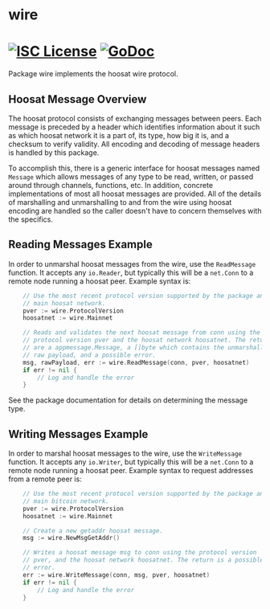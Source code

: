 wire
====

[![ISC License](http://img.shields.io/badge/license-ISC-blue.svg)](https://choosealicense.com/licenses/isc/)
[![GoDoc](https://img.shields.io/badge/godoc-reference-blue.svg)](http://godoc.org/github.com/Hoosat-Oy/HTND/wire)
=======

Package wire implements the hoosat wire protocol.

## Hoosat Message Overview

The hoosat protocol consists of exchanging messages between peers. Each message
is preceded by a header which identifies information about it such as which
hoosat network it is a part of, its type, how big it is, and a checksum to
verify validity. All encoding and decoding of message headers is handled by this
package.

To accomplish this, there is a generic interface for hoosat messages named
`Message` which allows messages of any type to be read, written, or passed
around through channels, functions, etc. In addition, concrete implementations
of most all hoosat messages are provided. All of the details of marshalling and 
unmarshalling to and from the wire using hoosat encoding are handled so the 
caller doesn't have to concern themselves with the specifics.

## Reading Messages Example

In order to unmarshal hoosat messages from the wire, use the `ReadMessage`
function. It accepts any `io.Reader`, but typically this will be a `net.Conn`
to a remote node running a hoosat peer. Example syntax is:

```Go
	// Use the most recent protocol version supported by the package and the
	// main hoosat network.
	pver := wire.ProtocolVersion
	hoosatnet := wire.Mainnet

	// Reads and validates the next hoosat message from conn using the
	// protocol version pver and the hoosat network hoosatnet. The returns
	// are a appmessage.Message, a []byte which contains the unmarshalled
	// raw payload, and a possible error.
	msg, rawPayload, err := wire.ReadMessage(conn, pver, hoosatnet)
	if err != nil {
		// Log and handle the error
	}
```

See the package documentation for details on determining the message type.

## Writing Messages Example

In order to marshal hoosat messages to the wire, use the `WriteMessage`
function. It accepts any `io.Writer`, but typically this will be a `net.Conn`
to a remote node running a hoosat peer. Example syntax to request addresses
from a remote peer is:

```Go
	// Use the most recent protocol version supported by the package and the
	// main bitcoin network.
	pver := wire.ProtocolVersion
	hoosatnet := wire.Mainnet

	// Create a new getaddr hoosat message.
	msg := wire.NewMsgGetAddr()

	// Writes a hoosat message msg to conn using the protocol version
	// pver, and the hoosat network hoosatnet. The return is a possible
	// error.
	err := wire.WriteMessage(conn, msg, pver, hoosatnet)
	if err != nil {
		// Log and handle the error
	}
```
